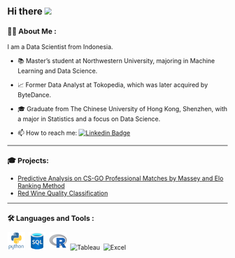 ## Hi there <img src="https://media.giphy.com/media/hvRJCLFzcasrR4ia7z/giphy.gif" width="30px"/>

### :woman_technologist: About Me :
I am a Data Scientist from Indonesia.

- 📚 Master’s student at Northwestern University, majoring in Machine Learning and Data Science.

- 📈 Former Data Analyst at Tokopedia, which was later acquired by ByteDance.

- 🎓 Graduate from The Chinese University of Hong Kong, Shenzhen, with a major in Statistics and a focus on Data Science.

- 📫 How to reach me: [![Linkedin Badge](https://img.shields.io/badge/LinkedIn-blue?logo=linkedin&logoColor=white&style=for-the-badge)](https://www.linkedin.com/in/glenys-charity-lion/)

---

### 🎓 Projects:
- <a href = "https://github.com/glenyslion/ERG3020-Predictive-Analysis-on-CS-GO-Professional-Matches-by-Massey-and-Elo-Ranking-Method"> Predictive Analysis on CS-GO Professional Matches by Massey and Elo Ranking Method </a>
- <a href = "https://github.com/glenyslion/Red-wine-quality-classification"> Red Wine Quality Classification </a>

---

### :hammer_and_wrench: Languages and Tools :
<div>
  <img src="https://github.com/devicons/devicon/blob/master/icons/python/python-original-wordmark.svg" title="Python" alt="Python" width="40" height="40"/>&nbsp;
  <img src="https://github.com/devicons/devicon/blob/master/icons/azuresqldatabase/azuresqldatabase-original.svg" title="SQL" alt="SQL" width="40" height="40"/>&nbsp;
  <img src="https://github.com/devicons/devicon/blob/master/icons/r/r-original.svg" title="R" alt="R" width="40" height="40"/>&nbsp;
  <img src="https://surveymonkey-assets.s3.amazonaws.com/papiasset/apps/logos/2e989404-aed0-41ea-9198-ddc1c76d7a4a" title="Tableau" alt="Tableau" width="40" height="40"/>&nbsp;
  <img src="https://github.com/sempostma/office365-icons/blob/master/png/256/excel.png" title="Excel" alt="Excel" width="40" height="40"/>&nbsp;
  
</div>
